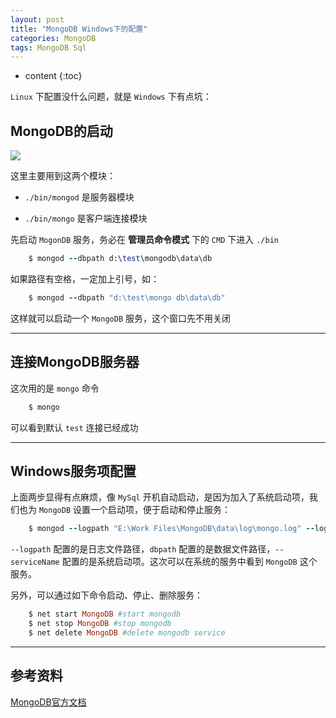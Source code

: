 ```yaml
---
layout: post
title: "MongoDB Windows下的配置"
categories: MongoDB
tags: MongoDB Sql
---
```


* content
{:toc}

`Linux` 下配置没什么问题，就是 `Windows` 下有点坑：

## MongoDB的启动

![](http://7xr2ek.com1.z0.glb.clouddn.com/blog/image/mongo-comp.png)




这里主要用到这两个模块：

* `./bin/mongod` 是服务器模块

* `./bin/mongo` 是客户端连接模块

先启动 `MogonDB` 服务，务必在 **管理员命令模式** 下的 `CMD` 下进入 `./bin`

```ruby
    $ mongod --dbpath d:\test\mongodb\data\db
```

如果路径有空格，一定加上引号，如：

```ruby
    $ mongod --dbpath "d:\test\mongo db\data\db"
```

这样就可以启动一个 `MongoDB` 服务，这个窗口先不用关闭

---

## 连接MongoDB服务器

这次用的是 `mongo` 命令

```ruby
    $ mongo
```

可以看到默认 `test` 连接已经成功

---

## Windows服务项配置

上面两步显得有点麻烦，像 `MySql` 开机自动启动，是因为加入了系统启动项，我们也为 `MongoDB` 设置一个启动项，便于启动和停止服务：

```ruby
    $ mongod --logpath "E:\Work Files\MongoDB\data\log\mongo.log" --logappend --dbpath "E:\Work Files\MongoDB\data\db" --directoryperdb --serviceName MongoDB --install
```

`--logpath` 配置的是日志文件路径，`dbpath` 配置的是数据文件路径，`--serviceName` 配置的是系统启动项。这次可以在系统的服务中看到 `MongoDB` 这个服务。

另外，可以通过如下命令启动、停止、删除服务：

```ruby
    $ net start MongoDB #start mongodb
    $ net stop MongoDB #stop mongodb
    $ net delete MongoDB #delete mongodb service
```

---

## 参考资料

[MongoDB官方文档](https://docs.mongodb.com/manual/tutorial/install-mongodb-on-windows/)
